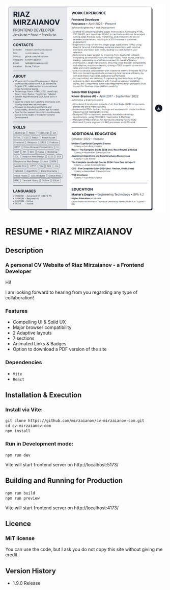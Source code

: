 ![MasterHead](./head.png)

# RESUME • RIAZ MIRZAIANOV

## Description

### A personal CV Website of Riaz Mirzaianov - a Frontend Developer

Hi!

I am looking forward to hearing from you regarding any type of collaboration!

### Features

- Compelling UI & Solid UX
- Major browser compatibility
- 2 Adaptive layouts
- 7 sections
- Animated Links & Badges
- Option to download a PDF version of the site

### Dependencies

- `Vite`
- `React`

## Installation & Execution

### Install via Vite:

    git clone https://github.com/mirzaianov/cv-mirzaianov-com.git
    cd cv-mirzaianov-com
    npm install

### Run in Development mode:

    npm run dev

Vite will start frontend server on http://localhost:5173/

## Building and Running for Production

    npm run build
    npm run preview

Vite will start frontend server on http://localhost:4173/

## Licence

### MIT license

You can use the code, but I ask you do not copy this site without giving me credit.

## Version History

- 1.9.0 Release
